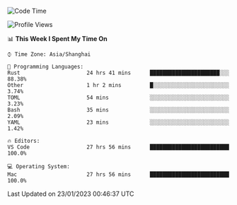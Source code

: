 <!--START_SECTION:waka-->
![Code Time](http://img.shields.io/badge/Code%20Time-1%2C885%20hrs%2058%20mins-blue)

![Profile Views](http://img.shields.io/badge/Profile%20Views-7-blue)

📊 **This Week I Spent My Time On** 

```text
⌚︎ Time Zone: Asia/Shanghai

💬 Programming Languages: 
Rust                     24 hrs 41 mins      ██████████████████████░░░   88.38% 
Other                    1 hr 2 mins         █░░░░░░░░░░░░░░░░░░░░░░░░   3.74% 
TOML                     54 mins             ░░░░░░░░░░░░░░░░░░░░░░░░░   3.23% 
Bash                     35 mins             ░░░░░░░░░░░░░░░░░░░░░░░░░   2.09% 
YAML                     23 mins             ░░░░░░░░░░░░░░░░░░░░░░░░░   1.42%

🔥 Editors: 
VS Code                  27 hrs 56 mins      █████████████████████████   100.0%

💻 Operating System: 
Mac                      27 hrs 56 mins      █████████████████████████   100.0%

```


 Last Updated on 23/01/2023 00:46:37 UTC
<!--END_SECTION:waka-->

<!--![CodersRank](https://cr-skills-chart-widget.azurewebsites.net/api/api?username=BugenZhao&padding=16&tooltip=true&branding=false&sort-by-score=true&skills=Rust%2C%20Swift%2C%20C%2C%20TypeScript%2C%20Java%2C%20Go%2C%20Dart%2C%20C%2B%2B%2C%20Python%2C%20Assembly%2C%20Shell%2C%20Kotlin)-->

